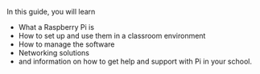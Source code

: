 In this guide, you will learn

- What a Raspberry Pi is
- How to set up and use them in a classroom environment
- How to manage the software
- Networking solutions
- and information on how to get help and support with Pi in your school.

